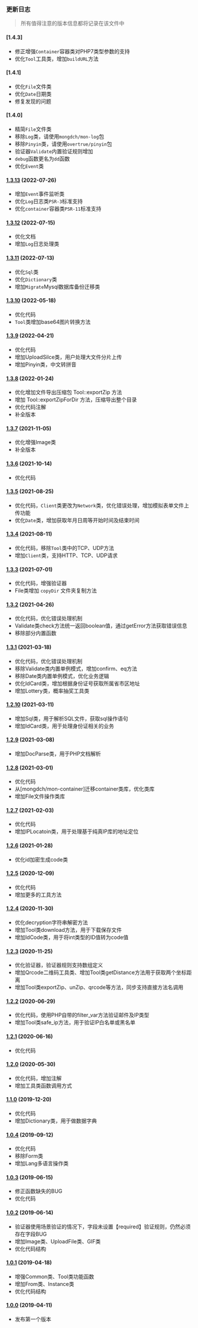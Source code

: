 ### 更新日志

> 所有值得注意的版本信息都将记录在该文件中

#### [1.4.3]

- 修正增强`Container`容器类对PHP7类型参数的支持
- 优化`Tool`工具类，增加`buildURL`方法


#### [1.4.1]

- 优化`File`文件类
- 优化`Date`日期类
- 修复发现的问题


#### [1.4.0]

- 精简`File`文件类
- 移除`Log`类，请使用`mongdch/mon-log`包
- 移除`Pinyin`类，请使用`overtrue/pinyin`包
- 验证器`Validate`内置验证规则增加
- `debug`函数更名为`dd`函数
- 优化`Event`类


#### [1.3.13](#https://github.com/MonGDCH/mon-util/commit/f7c9f735fa4cc01a0ee2640382fae1c0f08b218f) (2022-07-26)

- 增加`Event`事件监听类
- 优化`Log`日志类`PSR-3`标准支持
- 优化`container`容器类`PSR-11`标准支持


#### [1.3.12](#https://github.com/MonGDCH/mon-util/commit/dee088b3bee124b1784d39714addb54d141447b0) (2022-07-15)

- 优化文档
- 增加`Log`日志处理类


#### [1.3.11](https://github.com/MonGDCH/mon-util/commit/de7fe3ffd752e7051a9624f2fe500bba932b6ead) (2022-07-13)

* 优化`Sql`类
* 优化`Dictionary`类
* 增加`Migrate`Mysql数据库备份迁移类


#### [1.3.10](https://github.com/MonGDCH/mon-util/commit/95b3be663e8807b17bf6c9af9c6f27707df20b68) (2022-05-18)

* 优化代码
* `Tool`类增加base64图片转换方法


#### [1.3.9](https://github.com/MonGDCH/mon-util/commit/1a689833b9cf22edc7bc68dab0725b89664667bb) (2022-04-21)

* 优化代码
* 增加UploadSilce类，用户处理大文件分片上传
* 增加Pinyin类，中文转拼音


#### [1.3.8](https://github.com/MonGDCH/mon-util/commit/a9b5dd32ae15f77caa569e03fe9e9606a11e1976) (2022-01-24)

* 优化增加文件导出压缩包 Tool::exportZip 方法
* 增加 Tool::exportZipForDir 方法，压缩导出整个目录
* 优化代码注解
* 补全版本


#### [1.3.7](https://github.com/MonGDCH/mon-util/commit/a5beb3ed528fd8e00e52f84648bafc5f84e08361) (2021-11-05)

* 优化增强Image类
* 补全版本


#### [1.3.6](https://github.com/MonGDCH/mon-util/commit/aba7e439f7f17bf8d0e0d3d1fd2757b4e1641549) (2021-10-14)

* 优化代码


#### [1.3.5](https://github.com/MonGDCH/mon-util/commit/7b4d9401ade441d79350cf2acc7d85a2175e1031) (2021-08-25)

* 优化代码，`Client`类更改为`Network`类，优化错误处理，增加模拟表单文件上传功能
* 优化`Date`类，增加获取年月日周等开始时间及结束时间


#### [1.3.4](https://github.com/MonGDCH/mon-util/commit/b52464f523c05464c7a48bc6ebf3b1d7f1222fce) (2021-08-11)

* 优化代码，移除`Tool`类中的TCP、UDP方法
* 增加`Client`类，支持HTTP、TCP、UDP请求


#### [1.3.3](https://github.com/MonGDCH/mon-util/commit/499ce3d6c5b3c91d200b4543e8e5786d0f305017) (2021-07-01)

* 优化代码，增强验证器
* File类增加 `copyDir` 文件夹复制方法 


#### [1.3.2](https://github.com/MonGDCH/mon-util/commit/8495104332a7d4d73b2fc21bb1ad51bb3314e3cb) (2021-04-26)

* 优化代码，优化错误处理机制
* Validate类check方法统一返回boolean值，通过getError方法获取错误信息
* 移除部分内置函数


#### [1.3.1](https://github.com/MonGDCH/mon-util/commit/1de8c9a6c935b1b37823eda6c40585487c54aafe) (2021-03-18)

* 优化代码，优化错误处理机制
* 移除Validate类内置单例模式，增加confirm、eq方法
* 移除Date类内置单例模式，优化业务逻辑
* 优化IdCard类，增加根据身份证号获取所属省市区地址
* 增加Lottery类，概率抽奖工具类


#### [1.2.10](https://github.com/MonGDCH/mon-util/commit/ce683230948c6ade093a1ad8f1e038ec1cab5962) (2021-03-11)

* 增加Sql类，用于解析SQL文件，获取sql操作语句
* 增加IdCard类，用于处理身份证相关的业务


#### [1.2.9](https://github.com/MonGDCH/mon-util/commit/ece2233632916f89e0fd51719c0da683f98598cb) (2021-03-08)

* 增加DocParse类，用于PHP文档解析


#### [1.2.8](https://github.com/MonGDCH/mon-util/commit/b0024ac96d4311554a767bd9cad0e93c893d9058) (2021-03-01)

* 优化代码
* 从[mongdch/mon-container]迁移container类库，优化类库
* 增加File文件操作类库


#### [1.2.7](https://github.com/MonGDCH/mon-util/commit/d7d5f4bd76acfb1844b3ba69397dd2a86010da47) (2021-02-03)

* 优化代码
* 增加IPLocatoin类，用于处理基于纯真IP库的地址定位


#### [1.2.6](https://github.com/MonGDCH/mon-util/commit/d816217e31ab2d715a2c8c73d250b6dc583ae19f) (2021-01-28)

* 优化id加密生成code类


#### [1.2.5](https://github.com/MonGDCH/mon-util/commit/6b14c1e22ba031c8ff3bb5b735741365a9e202e4) (2020-12-09)

* 优化代码
* 增加更多的工具方法


#### [1.2.4](https://github.com/MonGDCH/mon-util/commit/75139eb2f4e6e190fd23556913e053f9aec1fc66) (2020-11-30)

* 优化decryption字符串解密方法
* 增加Tool类download方法，用于下载保存文件
* 增加IdCode类，用于将int类型的ID值转为code值


#### [1.2.3](https://github.com/MonGDCH/mon-util/commit/9bb8f1c810bfac4e801a3b0ec7d6003e3bacb212) (2020-11-25)

* 优化验证器，验证器规则支持数组定义
* 增加Qrcode二维码工具类、增加Tool类getDistance方法用于获取两个坐标距离
* 增加Tool类exportZip、unZip、qrcode等方法，同步支持直接方法名调用


#### [1.2.2](https://github.com/MonGDCH/mon-util/commit/031e6c308918f56e190863cc028bdf1984fdbcc8) (2020-06-29)

* 优化代码，使用PHP自带的filter_var方法验证邮件及IP类型
* 增加Tool类safe_ip方法，用于验证IP白名单或黑名单


#### [1.2.1](https://github.com/MonGDCH/mon-util/commit/6473e5e18b8215a7f33978b53340f61c0b398d91) (2020-06-16)

* 优化代码


#### [1.2.0](https://github.com/MonGDCH/mon-util/commit/b6036ea7db9c8e2161cd6a5d91e4281e7dff5e86) (2020-05-30)

* 优化代码，增加注解
* 增加工具类函数调用方式


#### [1.1.0](https://github.com/MonGDCH/mon-util/commit/cf1dcf3f389abdaab2530de568fc28a5e30b6352) (2019-12-20)

* 优化代码
* 增加Dictionary类，用于做数据字典


#### [1.0.4](https://github.com/MonGDCH/mon-util/commit/4e0925df23fcca06f2e903fb27654175b8c5ecc7) (2019-09-12)

* 优化代码
* 移除Form类
* 增加Lang多语言操作类


#### [1.0.3](https://github.com/MonGDCH/mon-util/commit/9c8bcf2724df50685804eb735bb9532d2e5a97f0) (2019-06-15)

* 修正函数缺失的BUG
* 优化代码


#### [1.0.2](https://github.com/MonGDCH/mon-util/commit/d51b57dd00043aaa687ab9e0a6bfe22a55876a8d) (2019-06-14)

* 验证器使用场景验证的情况下，字段未设置【required】验证规则，仍然必须存在字段BUG
* 增加Image类、UploadFile类、GIF类
* 优化代码结构


#### [1.0.1](https://github.com/MonGDCH/mon-util/commit/6e4456b222ec84db045d6b1bc9d41596b69f13d6) (2019-04-18)

* 增强Common类、Tool类功能函数
* 增加From类、Instance类
* 优化代码结构


#### [1.0.0](https://github.com/MonGDCH/mon-util/commit/30c2688aca8875bdf6b49c6c79b561ebd704f93e) (2019-04-11)

- 发布第一个版本


